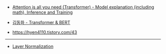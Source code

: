 * [Attention is all you need (Transformer) - Model explanation (including math), Inference and Training](https://www.youtube.com/watch?v=bCz4OMemCcA)


* [김동화 - Transformer & BERT](https://www.youtube.com/watch?v=xhY7m8QVKjo)

* https://hyen4110.tistory.com/43


---

* [Layer Normalization](https://jaylala.tistory.com/entry/Normalization-Batch-Normalization-Layer-Normalization)
